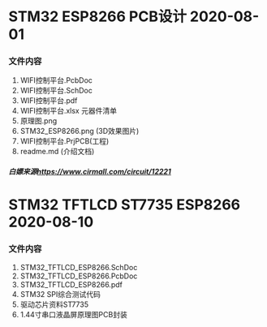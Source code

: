 # STM32 ESP8266 PCB设计 2020-08-01
### 文件内容
1. WIFI控制平台.PcbDoc
2. WIFI控制平台.SchDoc
3. WIFI控制平台.pdf
4. WIFI控制平台.xlsx 元器件清单
5. 原理图.png
6. STM32_ESP8266.png (3D效果图片)
7. WIFI控制平台.PrjPCB(工程)
8. readme.md (介绍文档)

##### 白嫖来源<https://www.cirmall.com/circuit/12221>
#  STM32 TFTLCD ST7735 ESP8266 2020-08-10
### 文件内容
1. STM32_TFTLCD_ESP8266.SchDoc
2. STM32_TFTLCD_ESP8266.PcbDoc
3. STM32_TFTLCD_ESP8266.pdf
4. STM32 SPI综合测试代码
5. 驱动芯片资料ST7735
6. 1.44寸串口液晶屏原理图PCB封装
